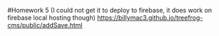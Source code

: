 #Homework 5 (I could not get it to deploy to firebase, it does work on firebase local hosting though)
https://billymac3.github.io/treefrog-cms/public/addSave.html
